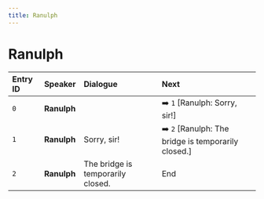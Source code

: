 ```yaml
---
title: Ranulph
---
```


# Ranulph


| Entry ID | Speaker | Dialogue | Next |
| :------- | :------ | :------- | :------------ |
| `0` | **Ranulph** |  | ➡️ `1` \[Ranulph: Sorry, sir\!\] |
| `1` | **Ranulph** | Sorry, sir\! | ➡️ `2` \[Ranulph: The bridge is temporarily closed\.\] |
| `2` | **Ranulph** | The bridge is temporarily closed\. | End |
